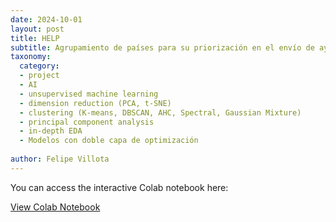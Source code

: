 ```yaml
---
date: 2024-10-01
layout: post
title: HELP 
subtitle: Agrupamiento de países para su priorización en el envío de ayuda humanitaria.
taxonomy:
  category: 
  - project
  - AI
  - unsupervised machine learning
  - dimension reduction (PCA, t-SNE)
  - clustering (K-means, DBSCAN, AHC, Spectral, Gaussian Mixture)
  - principal component analysis
  - in-depth EDA 
  - Modelos con doble capa de optimización
 
author: Felipe Villota 
---
```

You can access the interactive Colab notebook here:

[View Colab Notebook](https://colab.research.google.com/drive/1JssOq-cpvAY7fJFhXAKxy1mK_IX7Q5_e)